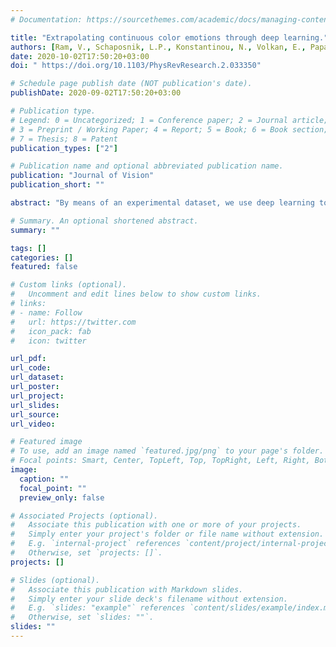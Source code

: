 ```yaml
---
# Documentation: https://sourcethemes.com/academic/docs/managing-content/

title: "Extrapolating continuous color emotions through deep learning."
authors: [Ram, V., Schaposnik, L.P., Konstantinou, N., Volkan, E., Papadatou-Pastou, M., Manav, B., Jonauskaite, D. and Mohr, C.]
date: 2020-10-02T17:50:20+03:00
doi: " https://doi.org/10.1103/PhysRevResearch.2.033350"

# Schedule page publish date (NOT publication's date).
publishDate: 2020-09-02T17:50:20+03:00

# Publication type.
# Legend: 0 = Uncategorized; 1 = Conference paper; 2 = Journal article;
# 3 = Preprint / Working Paper; 4 = Report; 5 = Book; 6 = Book section;
# 7 = Thesis; 8 = Patent
publication_types: ["2"]

# Publication name and optional abbreviated publication name.
publication: "Journal of Vision"
publication_short: ""

abstract: "By means of an experimental dataset, we use deep learning to implement an RGB (red, green, and blue) extrapolation of emotions associated to color, and do a mathematical study of the results obtained through this neural network. In particular, we see that males (type-m individuals) typically associate a given emotion with darker colors, while females (type- f individuals) associate it with brighter colors. A similar trend was observed with older people and associations to lighter colors. Moreover, through our classification matrix, we identify which colors have weak associations to emotions and which colors are typically confused with other colors."

# Summary. An optional shortened abstract.
summary: ""

tags: []
categories: []
featured: false

# Custom links (optional).
#   Uncomment and edit lines below to show custom links.
# links:
# - name: Follow
#   url: https://twitter.com
#   icon_pack: fab
#   icon: twitter

url_pdf:
url_code:
url_dataset:
url_poster:
url_project:
url_slides:
url_source:
url_video:

# Featured image
# To use, add an image named `featured.jpg/png` to your page's folder. 
# Focal points: Smart, Center, TopLeft, Top, TopRight, Left, Right, BottomLeft, Bottom, BottomRight.
image:
  caption: ""
  focal_point: ""
  preview_only: false

# Associated Projects (optional).
#   Associate this publication with one or more of your projects.
#   Simply enter your project's folder or file name without extension.
#   E.g. `internal-project` references `content/project/internal-project/index.md`.
#   Otherwise, set `projects: []`.
projects: []

# Slides (optional).
#   Associate this publication with Markdown slides.
#   Simply enter your slide deck's filename without extension.
#   E.g. `slides: "example"` references `content/slides/example/index.md`.
#   Otherwise, set `slides: ""`.
slides: ""
---
```

